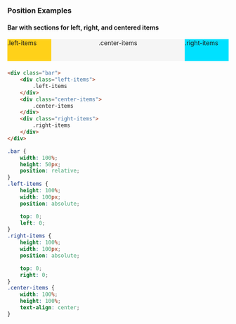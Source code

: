 ### Position Examples

#### Bar with sections for left, right, and centered items


<style>
.bar {
    width: 100%;
    height: 50px;
    position: relative;
    background: whitesmoke;
    margin-bottom: 20px;
}
.left-items {
    background: #ffd119;
    position: absolute;
    height: 100%;
    width: 100px;

    top: 0;
    left: 0;
}
.right-items {
    background: #00e1ff;
    position: absolute;
    height: 100%;
    width: 100px;

    top: 0;
    right: 0;
}
.center-items {
    text-align: center;
    width: 100%;
    height: 100%;
}
</style>

<div class="bar">
    <div class="left-items">
        .left-items
    </div>
    <div class="center-items">
        .center-items
    </div>
    <div class="right-items">
        .right-items
    </div>
</div>


```html
<div class="bar">
    <div class="left-items">
        .left-items
    </div>
    <div class="center-items">
        .center-items
    </div>
    <div class="right-items">
        .right-items
    </div>
</div>
```

```css
.bar {
    width: 100%;
    height: 50px;
    position: relative;
}
.left-items {
    height: 100%;
    width: 100px;
    position: absolute;

    top: 0;
    left: 0;
}
.right-items {
    height: 100%;
    width: 100px;
    position: absolute;

    top: 0;
    right: 0;
}
.center-items {
    width: 100%;
    height: 100%;
    text-align: center;
}
```

